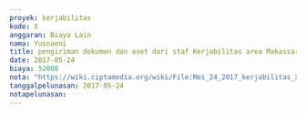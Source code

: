 ```yaml
---
proyek: kerjabilitas
kode: X
anggaran: Biaya Lain
nama: Yusnaeni
title: pengiriman dokumen dan aset dari staf Kerjabilitas area Makassar
date: 2017-05-24
biaya: 52000
nota: "https://wiki.ciptamedia.org/wiki/File:Mei_24_2017_kerjabilitas_X_logistik_neni.jpg"
tanggalpelunasan: 2017-05-24
notapelunasan:
---
```


